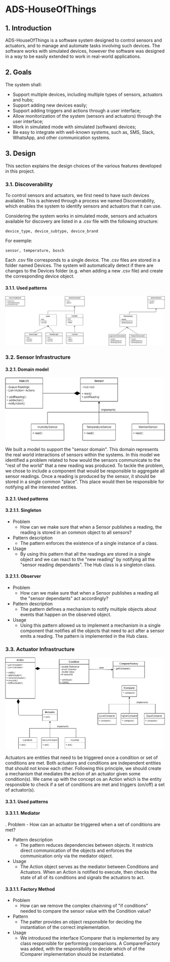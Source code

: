# ADS-HouseOfThings

## 1. Introduction

ADS-HouseOfThings is a software system designed to control 
 sensors and actuators, and to manage and automate tasks involving
  such devices. The software works with simulated devices,
  however the software was designed in a way to be easily
   extended to work in real-world applications.

## 2. Goals

The system shall:
- Support multiple devices, including multiple types of
 sensors, actuators and hubs;
- Support adding new devices easily;
- Support adding triggers and actions through a user interface;
- Allow monitorization of the system (sensors and 
actuators)  through the user interface;
- Work in simulated mode with simulated (software) devices;
- Be easy to integrate with well-known systems, such as, SMS,
 Slack, WhatsApp, and other communication systems.

## 3. Design 
This section explains the design choices of the various
 features developed in this project.

### 3.1. Discoverability 

To control sensors and actuators, we first need to have such
devices available. This is achieved through a process we 
named Discoverability, which enables the system to identify
sensors and actuators that it can use.


Considering the system works in simulated mode, sensors and
actuators available for discovery are listed in a .csv file
with the following structure:

    device_type, device_subtype, device_brand

For exemple: 

    sensor, temperature, bosch


Each .csv file corresponds to a single device. The .csv 
files are stored in a folder named Devices. 
The system will automatically detect if there are changes
to the Devices folder (e.g. when adding a new .csv file)
and create the corresponding device object.

#### 3.1.1. Used patterns

![alt text](https://github.com/zeespogeira/ADS-HouseOfThings/blob/main/documentation/images-exports/Devices%20Discovery.png?raw=true)

### 3.2. Sensor Infrastructure
#### 3.2.1. Domain model
![alt text](https://github.com/zeespogeira/ADS-HouseOfThings/blob/main/documentation/images-exports/infra-diagrams-infra-sensors.png?raw=true)

We built a model to support the "sensor domain". This domain represents the real world interactions of sensors within the systems. In this model we identified a problem related to how would the sensors communicate to the "rest of the world"
that a new reading was produced. To tackle the problem, we chose to include a component that would be responsible to aggregate all sensor readings. Once a reading is produced by the sensor, it should be stored in a single common "place". This
place would then be responsible for notifying all the interested entities.

#### 3.2.1. Used patterns
#### 3.2.1.1. Singleton
- Problem
    - How can we make sure that when a Sensor publishes a reading, the reading is stored in an common object to all sensors?
- Pattern description
    - The pattern enforces the existence of a single instance of a class.
- Usage
    - By using this pattern that all the readings are stored in a single object and we can react to the "new reading" by notifying all the "sensor reading dependants". The Hub class is a singleton class.

#### 3.2.1.1. Observer
- Problem
    - How can we make sure that when a Sensor publishes a reading all the "sensor dependants" act accordingly?
- Pattern description
    - The pattern defines a mechanism to notify multiple objects about events that happen on the observed object.
- Usage
    - Using this pattern allowed us to implement a mechanism in a single component that notifies all the objects that need to act after a sensor emits a reading. The pattern is implemented in the Hub class.

### 3.3. Actuator Infrastructure
![alt text](https://github.com/zeespogeira/ADS-HouseOfThings/blob/main/documentation/images-exports/infra-diagrams-infra-actuators.png?raw=true)

Actuators are entities that need to be triggered once a condition or set of conditions are met. Both actuators and conditions are independent entities that should not know each other. Following this principle, we should create a mechanism that mediates the action of an actuator given some condition(s). We came up with the concept os an Action which is the entity responsible to check if a set of conditions are met and triggers (on/off) a set of actuator(s).

#### 3.3.1. Used patterns
#### 3.3.1.1. Mediator
. Problem 
    - How can an actuator be triggered when a set of conditions are met?
- Pattern description
    - The pattern reduces dependencies between objects. It restricts direct communication of the objects and enforces the communication only via the mediator object. 
- Usage
    - The Action object serves as the mediator between Conditions and Actuators. When an Action is notified to execute, then checks the state of all of its conditions and signals the actuators to act.

#### 3.3.1.1. Factory Method
- Problem
    - How can we remove the complex chainning of "if conditions" needed to compare the sensor value with the Condition value?
- Pattern
    - The patter provides an object responsible for deciding the instantiation of the correct implementation.
- Usage
    - We introduced the interface IComparer that is implemented by any class responsible for performing comparisons. A ComparerFactory was added, with the responsibility to decide which of of the IComparer implementation should be instantiated. 
